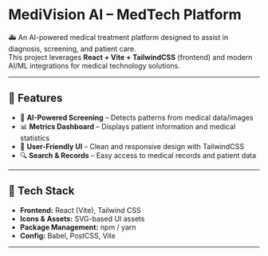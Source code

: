 # MediVision AI – MedTech Platform

🚑 An AI-powered medical treatment platform designed to assist in diagnosis, screening, and patient care.  
This project leverages **React + Vite + TailwindCSS** (frontend) and modern AI/ML integrations for medical technology solutions.  

---

## 📌 Features
- 🧬 **AI-Powered Screening** – Detects patterns from medical data/images  
- 📊 **Metrics Dashboard** – Displays patient information and medical statistics  
- 🧾 **User-Friendly UI** – Clean and responsive design with TailwindCSS  
- 🔍 **Search & Records** – Easy access to medical records and patient data  

---

## 🚀 Tech Stack
- **Frontend:** React (Vite), Tailwind CSS  
- **Icons & Assets:** SVG-based UI assets  
- **Package Management:** npm / yarn  
- **Config:** Babel, PostCSS, Vite  

---
